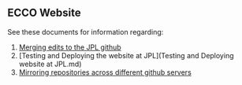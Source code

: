 ## ECCO Website

See these documents for information regarding:

1. [Merging edits to the JPL github](Editing_ECCO_website_and_merging_to_JPL.md)
1. [Testing and Deploying the website at JPL](Testing and Deploying website at JPL.md)
1. [Mirroring repositories across different github servers](Mirroring_repository_with_Git_LFS_objects.md)

